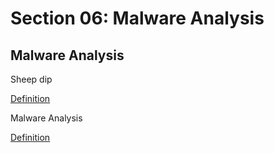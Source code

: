 # Section 06: Malware Analysis

## Malware Analysis
Sheep dip

[Definition](../../definitions/definitions_S.md#sheep-dip)

Malware Analysis

[Definition](../../definitions/definitions_M.md#malware-analysis)
